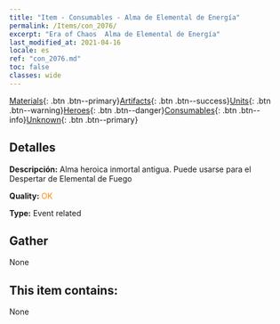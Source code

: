 ```yaml
---
title: "Item - Consumables - Alma de Elemental de Energía"
permalink: /Items/con_2076/
excerpt: "Era of Chaos  Alma de Elemental de Energía"
last_modified_at: 2021-04-16
locale: es
ref: "con_2076.md"
toc: false
classes: wide
---
```

 [Materials](/es/Items/){: .btn .btn--primary}[Artifacts](/es/Items/Artifacts/){: .btn .btn--success}[Units](/es/Items/Units/){: .btn .btn--warning}[Heroes](/es/Items/Heroes/){: .btn .btn--danger}[Consumables](/es/Items/Consumables/){: .btn .btn--info}[Unknown](/es/Items/Unknown/){: .btn .btn--primary}

## Detalles
 **Descripción:** Alma heroica inmortal antigua. Puede usarse para el Despertar de Elemental de Fuego

 **Quality:** <span style="color: #FF8C00">OK</span>

 **Type:** Event related

## Gather

  None

## This item contains:

  None

